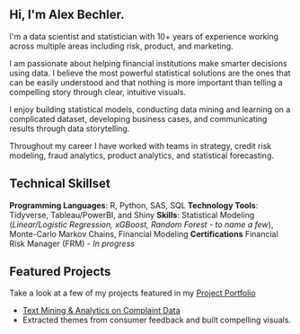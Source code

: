 ## Hi, I'm Alex Bechler. 
I'm a data scientist and statistician with 10+ years of experience working across multiple areas including risk, product, and marketing. 

I am passionate about helping financial institutions make smarter decisions using data. I believe the most powerful statistical solutions are the ones that can be easily understood and that nothing is more important than telling a compelling story through clear, intuitive visuals.

I enjoy building statistical models, conducting data mining and learning on a complicated dataset, developing business cases, and communicating results through data storytelling. 

Throughout my career I have worked with teams in strategy, credit risk modeling, fraud analytics, product analytics, and statistical forecasting. 

## Technical Skillset
**Programming Languages**: R, Python, SAS, SQL 
**Technology Tools**: Tidyverse, Tableau/PowerBI, and Shiny
**Skills**: Statistical Modeling (*Linear/Logistic Regression, xGBoost, Random Forest - to name a few*), Monte-Carlo Markov Chains, Financial Modeling
**Certifications** Financial Risk Manager (FRM) - *In progress* 

## Featured Projects

Take a look at a few of my projects featured in my [Project Portfolio](https://github.com/abech6565/project-examples) 
- [Text Mining & Analytics on Complaint Data](https://github.com/abech6565/project-examples/tree/main/Consumer%20Card%20Complaints%20Analysis) 
- Extracted themes from consumer feedback and built compelling visuals. 

